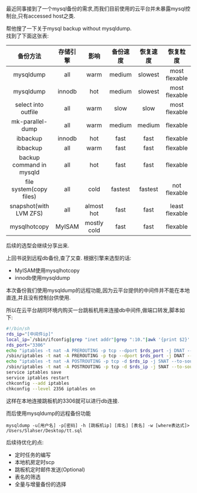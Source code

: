 最近同事接到了一个mysql备份的需求,而我们目前使用的云平台并未暴露mysql控制台,只有accessed host之类. 

帮他搜了一下关于mysql backup without mysqldump.  
找到了下面这张表: 

|  备份方法 |   存储引擎 | 影响   | 备份速度 |   恢复速度 | 恢复粒度  |
| :-----: |:--------:| :-----:|:-----: |:--------:| :-----:|
| mysqldump  | all | warm | medium  | slowest | most flexable |
| mysqldump  | innodb | hot | medium  | slowest | most flexable |
| select into outfile | all | warm | slow  | slow | most flexable |
| mk-parallel-dump     | all | warm | medium  | medium | flexable |
| ibbackup    | innodb | hot | fast  | fast | flexable |
| ibbackup    | all | warm | fast  | fast | flexable |
| backup command in mysqld    | all | hot | fast  | fast | flexable |
| file system(copy files)    | all | cold | fastest  | fastest | not flexable |
| snapshot(with LVM ZFS)     | all | almost hot | fast  | fast | least flexable |
| mysqlhotcopy    | MyISAM | mostly cold | fast  | fast | flexable |

后续的选型会继续分享出来.

上回书说到远程db备份,查了又查.
根据引擎来选型的话: 

- MyISAM使用mysqlhotcopy
- innodb使用mysqldump

本次备份我们使用mysqldump的远程功能,因为云平台提供的中间件并不能在本地直连,并且没有控制台供使用.

所以在云平台胡同环境内购买一台跳板机用来连接db中间件,做端口转发,脚本如下: 

```bash
#!/bin/sh
rds_ip="[中间件ip]"
local_ip=`/sbin/ifconfig|grep "inet addr"|grep ":10."|awk '{print $2}'|awk -F ':' '{print $2}'`
rds_port="3306"
echo "iptables -t nat -A PREROUTING -p tcp --dport $rds_port -j DNAT --to-destination $rds_ip"
/sbin/iptables -t nat -A PREROUTING -p tcp --dport $rds_port -j DNAT --to-destination $rds_ip
echo "iptables -t nat -A POSTROUTING -p tcp -d $rds_ip -j SNAT --to-source $local_ip"
/sbin/iptables -t nat -A POSTROUTING -p tcp -d $rds_ip -j SNAT --to-source $local_ip
service iptables save
service iptables restart
chkconfig --add iptables
chkconfig --level 2356 iptables on 
``` 

这样在本地连接跳板机的3306就可以进行db连接. 

而后使用mysqldump的远程备份功能 

```
mysqldump -u[用户名] -p[密码] -h [跳板机ip] [库名] [表名] -w [where表达式]> /Users/Slahser/Desktop/tt.sql
``` 

后续待优化的点: 

- 定时任务的编写
- 本地机房定时scp
- 跳板机定时邮件发送(Optional)
- 表名的筛选
- 全量与增量备份的选择









